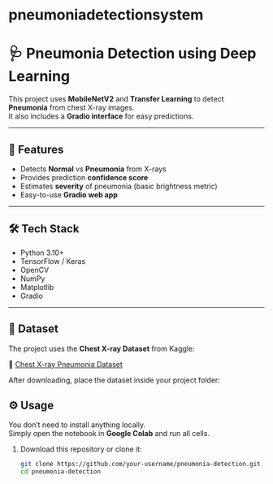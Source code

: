 # pneumoniadetectionsystem

# 🩺 Pneumonia Detection using Deep Learning  

This project uses **MobileNetV2** and **Transfer Learning** to detect **Pneumonia** from chest X-ray images.  
It also includes a **Gradio interface** for easy predictions.  

---

## 🚀 Features  
- Detects **Normal** vs **Pneumonia** from X-rays  
- Provides prediction **confidence score**  
- Estimates **severity** of pneumonia (basic brightness metric)  
- Easy-to-use **Gradio web app**  

---

## 🛠️ Tech Stack  
- Python 3.10+  
- TensorFlow / Keras  
- OpenCV  
- NumPy  
- Matplotlib  
- Gradio  

---
## 📂 Dataset

The project uses the **Chest X-ray Dataset** from Kaggle:

🔗 [Chest X-ray Pneumonia Dataset](https://www.kaggle.com/datasets/paultimothymooney/chest-xray-pneumonia?resource=download)

After downloading, place the dataset inside your project folder:



## ⚙️ Usage  

You don’t need to install anything locally.  
Simply open the notebook in **Google Colab** and run all cells.

1. Download this repository or clone it:
   ```bash
   git clone https://github.com/your-username/pneumonia-detection.git
   cd pneumonia-detection
